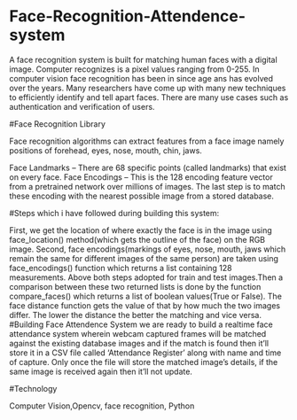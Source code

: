 # Face-Recognition-Attendence-system
A face  recognition system is built for matching human faces with a digital image. Computer recognizes is a pixel values ranging from 0-255. In computer vision face recognition has been in since age ans has evolved over the years.  Many researchers have come up with many new techniques to efficiently identify and tell apart faces. There are many use cases such as authentication and verification of users.

#Face Recognition Library


Face recognition algorithms can extract features from a face image namely positions of forehead, eyes, nose, mouth, chin, jaws. 

Face Landmarks – There are 68 specific points (called landmarks) that exist on every face.
Face Encodings – This is the 128 encoding feature vector from a pretrained network over millions of images.
The last step is to match these encoding with the nearest possible image from a stored database.

#Steps which i have followed during building this system:


First, we get the location of where exactly the face is in the image using face_location() method(which gets the outline of the face) on the RGB image. 
Second, face encodings(markings of eyes, nose, mouth, jaws which remain the same for different images of the same person) are taken using face_encodings() function which returns a list containing 128 measurements.
Above both steps adopted for train and test images.Then a comparison between these two returned lists is done by the function compare_faces() which returns a list of boolean values(True or False). The face distance function gets the value of that by how much the two images differ. The lower the distance the better the matching and vice versa.
#Building Face Attendence System
we are ready to build a realtime face attendance system wherein webcam captured frames will be matched against the existing database images and if the match is found then it’ll store it in a CSV file called ‘Attendance Register’ along with name and time of capture. Only once the file will store the matched image’s details, if the same image is received again then it’ll not update.

#Technology

Computer Vision,Opencv, face recognition, Python



